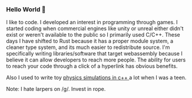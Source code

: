### Hello World 👋
I like to code. I developed an interest in programming through games. I started coding when commercial engines like unity or unreal either didn't exist or weren't available to the public so I primarily used C/C++. These days I have shifted to Rust because it has a proper module system, a cleaner type system, and its much easier to redistribute source. I'm specifically writing libraries/software that target webassembly because I believe it can allow developers to reach more people. The ability for users to reach your code through a click of a hyperlink has obvious benefits.

Also I used to write toy <a href="https://www.youtube.com/@thecoast47/videos"> physics simulations in c++ </a> a lot when I was a teen.

Note: I hate larpers on /g/. Invest in rope.

<!--
**K-C-DaCosta/K-C-DaCosta** is a ✨ _special_ ✨ repository because its `README.md` (this file) appears on your GitHub profile.

Here are some ideas to get you started:

- 🔭 I’m currently working on ...
- 🌱 I’m currently learning ...
- 👯 I’m looking to collaborate on ...
- 🤔 I’m looking for help with ...
- 💬 Ask me about ...
- 📫 How to reach me: ...
- 😄 Pronouns: ...
- ⚡ Fun fact: ...
-->
